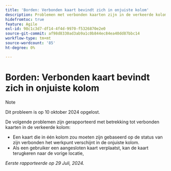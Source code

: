 ```yaml
---
title: 'Borden: Verbonden kaart bevindt zich in onjuiste kolom'
description: Problemen met verbonden kaarten zijn in de verkeerde kolom gemeld.
hidefromtoc: true
feature: Agile
exl-id: 98c1c3d7-df14-4f4d-9970-f5326870e2e0
source-git-commit: af98d8330ad3ab9a1c0b844ec84ea40dd87bbc14
workflow-type: tm+mt
source-wordcount: '85'
ht-degree: 0%

---
```


# Borden: Verbonden kaart bevindt zich in onjuiste kolom

>[!NOTE]
>
>Dit probleem is op 10 oktober 2024 opgelost.


De volgende problemen zijn gerapporteerd met betrekking tot verbonden kaarten in de verkeerde kolom:

* Een kaart die in één kolom zou moeten zijn gebaseerd op de status van zijn verbonden het werkpunt verschijnt in de onjuiste kolom.
* Als een gebruiker een aangesloten kaart verplaatst, kan de kaart terugkeren naar de vorige locatie,

_Eerste rapporteerde op 29 Juli, 2024._
